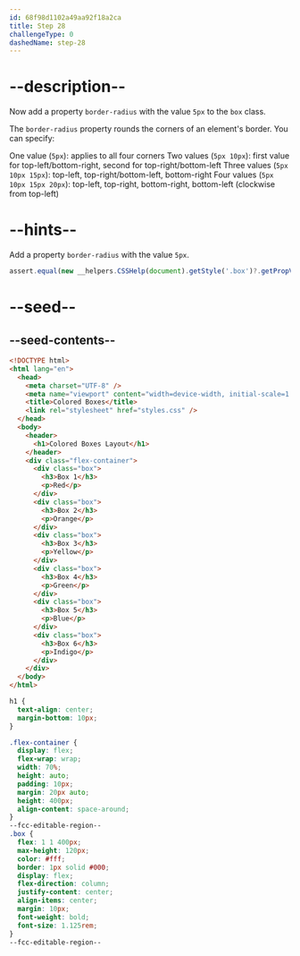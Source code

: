 ```yaml
---
id: 68f98d1102a49aa92f18a2ca
title: Step 28
challengeType: 0
dashedName: step-28
---
```


# --description--

Now add a property `border-radius` with the value `5px` to the `box` class.

The `border-radius` property rounds the corners of an element's border. You can specify:

One value (`5px`): applies to all four corners
Two values (`5px 10px`): first value for top-left/bottom-right, second for top-right/bottom-left
Three values (`5px 10px 15px`): top-left, top-right/bottom-left, bottom-right
Four values (`5px 10px 15px 20px`): top-left, top-right, bottom-right, bottom-left (clockwise from top-left)

# --hints--

Add a property `border-radius` with the value `5px`.

```js
assert.equal(new __helpers.CSSHelp(document).getStyle('.box')?.getPropVal('border-radius'), '5px');
```

# --seed--

## --seed-contents--

```html
<!DOCTYPE html>
<html lang="en">
  <head>
    <meta charset="UTF-8" />
    <meta name="viewport" content="width=device-width, initial-scale=1.0" />
    <title>Colored Boxes</title>
    <link rel="stylesheet" href="styles.css" />
  </head>
  <body>
    <header>
      <h1>Colored Boxes Layout</h1>
    </header>
    <div class="flex-container">
      <div class="box">
        <h3>Box 1</h3>
        <p>Red</p>
      </div>
      <div class="box">
        <h3>Box 2</h3>
        <p>Orange</p>
      </div>
      <div class="box">
        <h3>Box 3</h3>
        <p>Yellow</p>
      </div>
      <div class="box">
        <h3>Box 4</h3>
        <p>Green</p>
      </div>
      <div class="box">
        <h3>Box 5</h3>
        <p>Blue</p>
      </div>
      <div class="box">
        <h3>Box 6</h3>
        <p>Indigo</p>
      </div>
    </div>
  </body>
</html>
```

```css
h1 {
  text-align: center;
  margin-bottom: 10px;
}

.flex-container {
  display: flex;
  flex-wrap: wrap;
  width: 70%;
  height: auto;
  padding: 10px;
  margin: 20px auto;
  height: 400px;
  align-content: space-around;
}
--fcc-editable-region--
.box {
  flex: 1 1 400px;
  max-height: 120px;
  color: #fff;
  border: 1px solid #000;
  display: flex;
  flex-direction: column;
  justify-content: center;
  align-items: center;
  margin: 10px;
  font-weight: bold;
  font-size: 1.125rem;
}
--fcc-editable-region--
```
